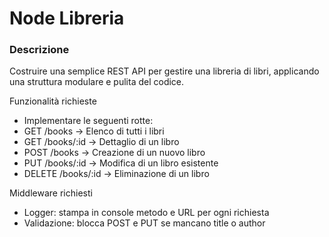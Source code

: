 # Node Libreria
### Descrizione
Costruire una semplice REST API per gestire una libreria di libri, applicando una struttura modulare e pulita del codice.

Funzionalità richieste
- Implementare le seguenti rotte:
- GET /books → Elenco di tutti i libri
- GET /books/:id → Dettaglio di un libro
- POST /books → Creazione di un nuovo libro
- PUT /books/:id → Modifica di un libro esistente
- DELETE /books/:id → Eliminazione di un libro

Middleware richiesti
- Logger: stampa in console metodo e URL per ogni richiesta
- Validazione: blocca POST e PUT se mancano title o author